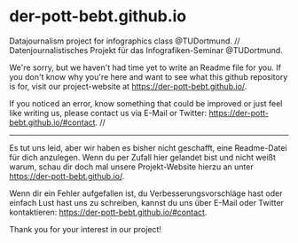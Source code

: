 # der-pott-bebt.github.io
Datajournalism project for infographics class @TUDortmund. //
Datenjournalistisches Projekt für das Infografiken-Seminar @TUDortmund.

We're sorry, but we haven't had time yet to write an Readme file for you.
If you don't know why you're here and want to see what this github repository is for,
visit our project-website at https://der-pott-bebt.github.io/.

If you noticed an error, know something that could be improved or just feel like writing us,
please contact us via E-Mail or Twitter: https://der-pott-bebt.github.io/#contact. //

__________________________

Es tut uns leid, aber wir haben es bisher nicht geschafft, eine Readme-Datei für dich anzulegen.
Wenn du per Zufall hier gelandet bist und nicht weißt warum, schau dir doch mal unsere Projekt-Website hierzu an unter 
https://der-pott-bebt.github.io/.

Wenn dir ein Fehler aufgefallen ist, du Verbesserungsvorschläge hast oder einfach Lust hast uns zu schreiben,
kannst du uns über E-Mail oder Twitter kontaktieren: https://der-pott-bebt.github.io/#contact. 



Thank you for your interest in our project!
